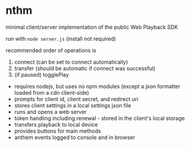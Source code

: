 # nthm

minimal client/server implementation of the public Web Playback SDK

run with `node server.js` (install not required)

recommended order of operations is

1. connect (can be set to connect automatically)
2. transfer (should be automatic if connect was successful)
3. (if paused) togglePlay

- requires nodejs, but uses no npm modules (except a json formatter loaded from a cdn client-side)
- prompts for client id, client secret, and redirect uri
- stores client settings in a local settings json file
- runs and opens a web server
- token handling including renewal - stored in the client's local storage
- transfers playback to local device
- provides buttons for main methods
- anthem events logged to console and in browser
